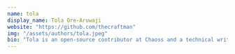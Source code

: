 ```yaml
---
name: tola
display_name: Tola Ore-Aruwaji
website: "https://github.com/thecraftman"
img: "/assets/authors/tola.jpeg"
bio: "Tola is an open-source contributor at Chaoss and a technical writer for Draft.dev."
---
```

